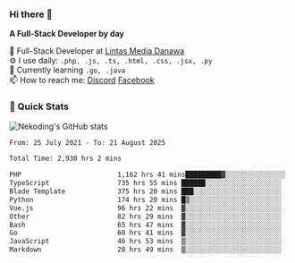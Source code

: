 ### Hi there 👋

**A Full-Stack Developer by day**

🔭 Full-Stack Developer at [Lintas Media Danawa](https://www.lintasmediadanawa.com/)  
⚙️ I use daily: `.php, .js, .ts, .html, .css, .jsx, .py`  
🌱 Currently learning `.go, .java`  
📫 How to reach me: [Discord](https://discordapp.com/users/984448732999327766)  [Facebook](https://fb.me/tyvandi)  

### 🚀 Quick Stats  

![Nekoding's GitHub stats](https://github-readme-stats.vercel.app/api?username=nekoding&show_icons=true)

<!--START_SECTION:waka-->

```txt
From: 25 July 2021 - To: 21 August 2025

Total Time: 2,930 hrs 2 mins

PHP                        1,162 hrs 41 mins█████████▓░░░░░░░░░░░░░░░   38.60 %
TypeScript                 735 hrs 55 mins ██████░░░░░░░░░░░░░░░░░░░   24.43 %
Blade Template             375 hrs 20 mins ███░░░░░░░░░░░░░░░░░░░░░░   12.46 %
Python                     174 hrs 20 mins █▒░░░░░░░░░░░░░░░░░░░░░░░   05.79 %
Vue.js                     96 hrs 22 mins  ▓░░░░░░░░░░░░░░░░░░░░░░░░   03.20 %
Other                      82 hrs 29 mins  ▓░░░░░░░░░░░░░░░░░░░░░░░░   02.74 %
Bash                       65 hrs 47 mins  ▓░░░░░░░░░░░░░░░░░░░░░░░░   02.18 %
Go                         60 hrs 41 mins  ▓░░░░░░░░░░░░░░░░░░░░░░░░   02.01 %
JavaScript                 46 hrs 53 mins  ▒░░░░░░░░░░░░░░░░░░░░░░░░   01.56 %
Markdown                   28 hrs 49 mins  ▒░░░░░░░░░░░░░░░░░░░░░░░░   00.96 %
```

<!--END_SECTION:waka-->

<!--
**nekoding/nekoding** is a ✨ _special_ ✨ repository because its `README.md` (this file) appears on your GitHub profile.

Here are some ideas to get you started:

- 🔭 I’m currently working on ...
- 🌱 I’m currently learning ...
- 👯 I’m looking to collaborate on ...
- 🤔 I’m looking for help with ...
- 💬 Ask me about ...
- 📫 How to reach me: ...
- 😄 Pronouns: ...
- ⚡ Fun fact: ...
-->
